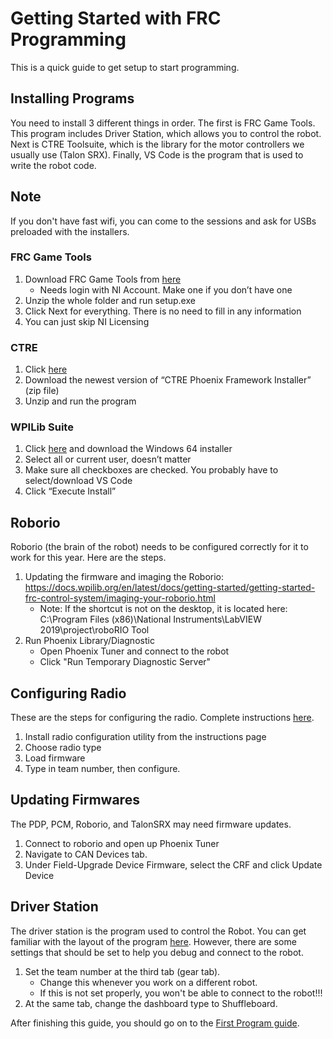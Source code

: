 # Getting Started with FRC Programming

This is a quick guide to get setup to start programming. 

## Installing Programs

You need to install 3 different things in order. The first is FRC Game Tools. This program includes Driver Station, which allows you to control the robot. Next is CTRE Toolsuite, which is the library for the motor controllers we usually use (Talon SRX). Finally, VS Code is the program that is used to write the robot code.

## Note

If you don't have fast wifi, you can come to the sessions and ask for USBs preloaded with the installers.

### FRC Game Tools

1. Download FRC Game Tools from [here](https://www.ni.com/en-us/support/downloads/drivers/download.frc-game-tools.html)
    - Needs login with NI Account. Make one if you don’t have one 
2. Unzip the whole folder and run setup.exe
3. Click Next for everything. There is no need to fill in any information
4. You can just skip NI Licensing

### CTRE

1. Click [here](http://www.ctr-electronics.com/hro.html#product_tabs_technical_resources)
2. Download the newest version of “CTRE Phoenix Framework Installer” (zip file) 
3. Unzip and run the program

### WPILib Suite

1. Click [here](https://github.com/wpilibsuite/allwpilib/releases) and download the Windows 64 installer
2. Select all or current user, doesn’t matter
3. Make sure all checkboxes are checked. You probably have to select/download VS Code
4. Click “Execute Install” 

## Roborio

Roborio (the brain of the robot) needs to be configured correctly for it to work for this year. Here are the steps.

1. Updating the firmware and imaging the Roborio: https://docs.wpilib.org/en/latest/docs/getting-started/getting-started-frc-control-system/imaging-your-roborio.html
    - Note: If the shortcut is not on the desktop, it is located here: 
    C:\Program Files (x86)\National Instruments\LabVIEW 2019\project\roboRIO Tool
2. Run Phoenix Library/Diagnostic
    - Open Phoenix Tuner and connect to the robot
    - Click "Run Temporary Diagnostic Server"

## Configuring Radio

These are the steps for configuring the radio. Complete instructions [here](https://docs.wpilib.org/en/latest/docs/getting-started/getting-started-frc-control-system/radio-programming.html).

1. Install radio configuration utility from the instructions page
2. Choose radio type
3. Load firmware
4. Type in team number, then configure.

## Updating Firmwares

The PDP, PCM, Roborio, and TalonSRX may need firmware updates.

1. Connect to roborio and open up Phoenix Tuner
2. Navigate to CAN Devices tab.
3. Under Field-Upgrade Device Firmware, select the CRF and click Update Device

## Driver Station

The driver station is the program used to control the Robot. You can get familiar with the layout of the program [here](https://docs.wpilib.org/en/latest/docs/software/driverstation/driver-station.html). However, there are some settings that should be set to help you debug and connect to the robot.

1. Set the team number at the third tab (gear tab).
    - Change this whenever you work on a different robot.
    - If this is not set properly, you won't be able to connect to the robot!!!
2. At the same tab, change the dashboard type to Shuffleboard.

After finishing this guide, you should go on to the [First Program guide](First_Program.md).
